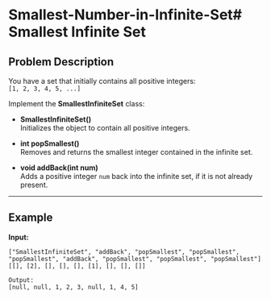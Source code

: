 # Smallest-Number-in-Infinite-Set# Smallest Infinite Set

## Problem Description

You have a set that initially contains all positive integers:  
`[1, 2, 3, 4, 5, ...]`

Implement the **SmallestInfiniteSet** class:

- **SmallestInfiniteSet()**  
  Initializes the object to contain all positive integers.  

- **int popSmallest()**  
  Removes and returns the smallest integer contained in the infinite set.  

- **void addBack(int num)**  
  Adds a positive integer `num` back into the infinite set, if it is not already present.  

---

## Example

**Input:**
```text
["SmallestInfiniteSet", "addBack", "popSmallest", "popSmallest", "popSmallest", "addBack", "popSmallest", "popSmallest", "popSmallest"]
[[], [2], [], [], [], [1], [], [], []]

Output:
[null, null, 1, 2, 3, null, 1, 4, 5]

